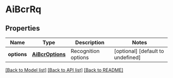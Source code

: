 
# AiBcrRq

## Properties
Name | Type | Description | Notes
------------ | ------------- | ------------- | -------------
**options** | [**AiBcrOptions**](AiBcrOptions.md) | Recognition options              | [optional] [default to undefined]



[[Back to Model list]](README.md#documentation-for-models) [[Back to API list]](README.md#documentation-for-api-endpoints) [[Back to README]](README.md)
